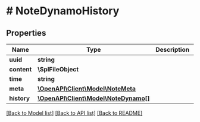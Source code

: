 # # NoteDynamoHistory

## Properties

Name | Type | Description | Notes
------------ | ------------- | ------------- | -------------
**uuid** | **string** |  |
**content** | **\SplFileObject** |  | [optional]
**time** | **string** |  |
**meta** | [**\OpenAPI\Client\Model\NoteMeta**](NoteMeta.md) |  |
**history** | [**\OpenAPI\Client\Model\NoteDynamo[]**](NoteDynamo.md) |  | [optional]

[[Back to Model list]](../../README.md#models) [[Back to API list]](../../README.md#endpoints) [[Back to README]](../../README.md)
